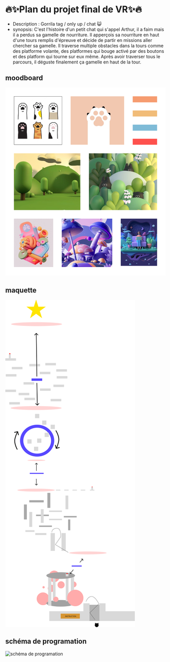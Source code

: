 # 🔥✨Plan du projet final de VR✨🔥

- Description : Gorrila tag / only up / chat 😺
- synopsis: C'est l'histoire d'un petit chat qui s'appel Arthur, il a faim mais il a perdus sa gamelle de nourriture. Il apperçois sa nourriture en haut d'une tours remplis d'épreuve et décide de partir en missions aller chercher sa gamelle. Il traverse multiple obstacles dans la tours comme des platforme volante, des platformes qui bouge activé par des boutons et des platform qui tourne sur eux même. Après avoir traverser tous le parcours, il déguste finalement ça gamelle en haut de la tour.

## moodboard
![image du moodboard](images/moodboard.png)

## maquette
![image de la maquette](images/environnement01.png)

## schéma de programation
![schéma de programation](images/schéma_programation.png)

